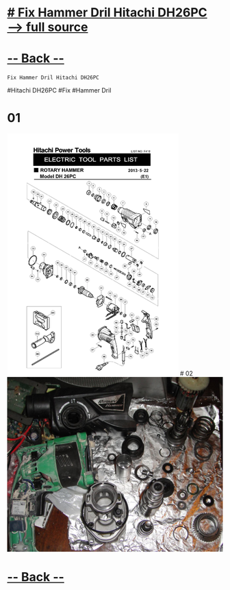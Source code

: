 [<h1 id="custom-id"># Fix Hammer Dril Hitachi DH26PC <br>  --> full source </h1>](https://github.com/dotignore/Raspberry/tree/master/differents_things/projects/04_hitachi)

[<h1 id="custom-id"> -- Back --</h1>](https://github.com/dotignore/Raspberry/tree/master/differents_things/)

```
Fix Hammer Dril Hitachi DH26PC
```

#Hitachi DH26PC #Fix #Hammer Dril


# 01
<img src="https://raw.githubusercontent.com/dotignore/Raspberry/master/differents_things/projects/04_hitachi/DH26PC_01.jpg" alt="" data-canonical-src="" width="400" />
# 02
<img src="https://raw.githubusercontent.com/dotignore/Raspberry/master/differents_things/projects/04_hitachi/DH26PC_02.JPG" alt="" data-canonical-src="" width="700" />

[<h1 id="custom-id"> -- Back --</h1>](https://github.com/dotignore/Raspberry/tree/master/differents_things/)

<!-- =-=-=-=-=-=-=-=-=-=-=-=-=-=-=-=-=-=-=-=-=-=-=-=-=-=-=-=-=-=-=-=-=-=-=-=-=-=-=-= -->